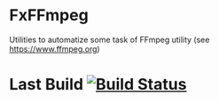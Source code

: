 # FxFFmpeg

Utilities to automatize some task of FFmpeg utility (see https://www.ffmpeg.org)

# Last Build [![Build Status](https://travis-ci.org/waldrix/FxFFmpeg.svg?branch=develop)](https://travis-ci.org/waldrix/FxFFmpeg)
